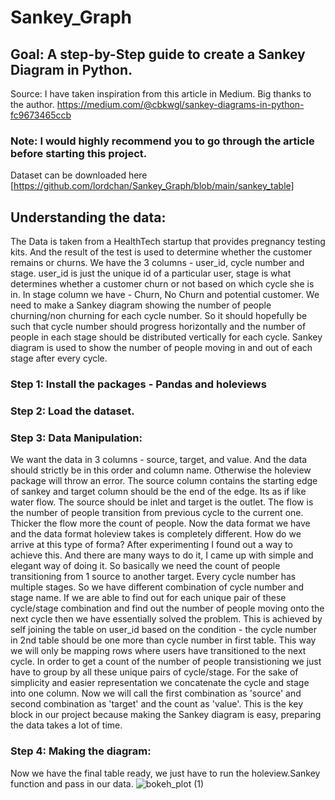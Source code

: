 # Sankey_Graph
## Goal: A step-by-Step guide to create a Sankey Diagram in Python.
Source: I have taken inspiration from this article in Medium. Big thanks to the author. https://medium.com/@cbkwgl/sankey-diagrams-in-python-fc9673465ccb
### Note: I would highly recommend you to go through the article before starting this project.
Dataset can be downloaded here [https://github.com/lordchan/Sankey_Graph/blob/main/sankey_table]
## Understanding the data:
The Data is taken from a HealthTech startup that provides pregnancy testing kits. And the result of the test is used to determine whether the customer remains or churns.
We have the 3 columns - user_id, cycle number and stage.
user_id is just the unique id of a particular user, stage is what determines whether a customer churn or not based on which cycle she is in. In stage column we have - Churn, No Churn and potential customer. We need to make a Sankey diagram showing the number of people churning/non churning for each cycle number. So it should hopefully be such that cycle number should progress horizontally and the number of people in each stage should be distributed vertically for each cycle. Sankey diagram is used to show the number of people moving in and out of each stage after every cycle.
### Step 1: Install the packages - Pandas and holeviews
### Step 2: Load the dataset.
### Step 3: Data Manipulation: 
We want the data in 3 columns - source, target, and value. And the data should strictly be in this order and column name. Otherwise the holeview package will throw an error.
The source column contains the starting edge of sankey and target column should be the end of the edge. Its as if like water flow. The source should be inlet and target is the outlet. The flow is the number of people transition from previous cycle to the current one. Thicker the flow more the count of people. 
Now the data format we have and the data format holeview takes is completely different. How do we arrive at this type of forma?
After experimenting I found out a way to achieve this. And there are many ways to do it, I came up with simple and elegant way of doing it.
So basically we need the count of people transitioning from 1 source to another target. Every cycle number has multiple stages. So we have different combination of cycle number and stage name. If we are able to find out for each unique pair of these cycle/stage combination and find out the number of people moving onto the next cycle then we have essentially solved the problem. This is achieved by self joining the table on user_id based on the condition - the cycle number in 2nd table should be one more than cycle number in first table. This way we will only be mapping rows where users have transitioned to the next cycle.
In order to get a count of the number of people transistioning we just have to group by all these unique pairs of cycle/stage. 
For the sake of simplicity and easier representation we concatenate the cycle and stage into one column. Now we will call the first combination as 'source' and second combination as 'target' and the count as 'value'. This is the key block in our project because making the Sankey diagram is easy, preparing the data takes a lot of time.
### Step 4: Making the diagram:
Now we have the final table ready, we just have to run the holeview.Sankey function and pass in our data. 
![bokeh_plot (1)](https://github.com/lordchan/Sankey_Graph/assets/65250505/ba874ecc-23b8-46b1-9dcc-2129d5f39eae)


